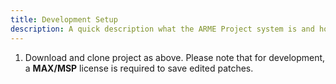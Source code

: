 ```yaml
---
title: Development Setup
description: A quick description what the ARME Project system is and how it is used.
---
```


1. Download and clone project as above. Please note that for development, a **MAX/MSP** license is required to save edited patches. 
